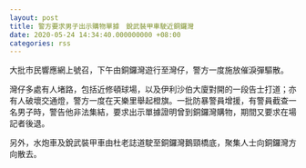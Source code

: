 ```yaml
---
layout: post
title: 警方要求男子出示購物單據　銳武裝甲車駛近銅鑼灣　　
date: 2020-05-24 14:34:40.000000000 +08:00
categories: rss
---
```


大批市民響應網上號召，下午由銅鑼灣遊行至灣仔，警方一度施放催淚彈驅散。

灣仔多處有人堵路，包括近修頓球場，以及伊利沙伯大廈對開的一段告士打道；亦有人破壞交通燈，警方一度在天樂里舉起橙旗。一批防暴警員增援，有警員截查一名男子時，警告他非法集結，要求出示單據證明曾到銅鑼灣購物，期間又要求在場記者後退。

另外，水炮車及銳武裝甲車由杜老誌道駛至銅鑼灣鵝頸橋底，聚集人士向銅鑼灣方向散去。
